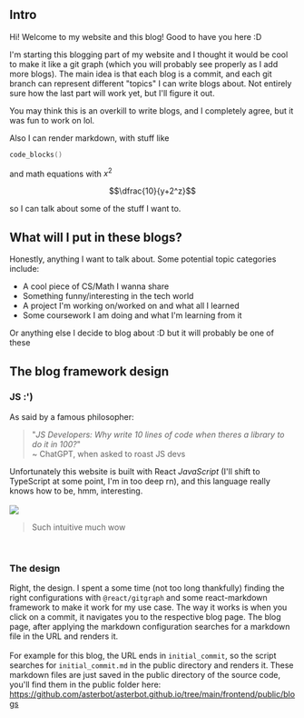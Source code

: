 ## Intro
Hi! Welcome to my website and this blog! Good to have you here :D

I'm starting this blogging part of my website and I thought it would be cool to make it like a git graph (which you will probably see properly as I add more blogs). The main idea is that each blog is a commit, and each git branch can represent different "topics" I can write blogs about. Not entirely sure how the last part will work yet, but I'll figure it out. 

You may think this is an overkill to write blogs, and I completely agree, but it was fun to work on lol.


Also I can render markdown, with stuff like 
```cpp
code_blocks()
```
and math equations with $x^2$
```math
\dfrac{10}{y+2^z}
```

so I can talk about some of the stuff I want to. 

## What will I put in these blogs?
Honestly, anything I want to talk about. Some potential topic categories include:
- A cool piece of CS/Math I wanna share
- Something funny/interesting in the tech world
- A project I'm working on/worked on and what all I learned
- Some coursework I am doing and what I'm learning from it

Or anything else I decide to blog about :D but it will probably be one of these


## The blog framework design
### JS :')
As said by a famous philosopher:
> "*JS Developers: Why write 10 lines of code when theres a library to do it in 100?*" \
> ~ ChatGPT, when asked to roast JS devs

Unfortunately this website is built with React *JavaScript* (I'll shift to TypeScript at some point, I'm in too deep rn), and this language really knows how to be, hmm, interesting. \
\
![](images/image.png)
> Such intuitive much wow

<br/>

### The design

Right, the design. I spent a some time (not too long thankfully) finding the right configurations with `@react/gitgraph` and some react-markdown framework to make it work for my use case. The way it works is when you click on a commit, it navigates you to the respective blog page. The blog page, after applying the markdown configuration searches for a markdown file in the URL and renders it. \
\
For example for this blog, the URL ends in `initial_commit`, so the script searches for `initial_commit.md` in the public directory and renders it. These markdown files are just saved in the public directory of the source code, you'll find them in the public folder here:\
https://github.com/asterbot/asterbot.github.io/tree/main/frontend/public/blogs
